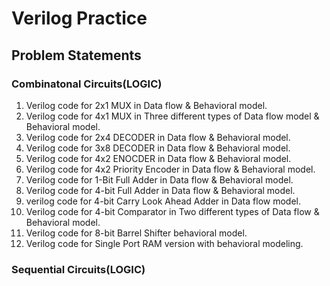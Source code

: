 # Verilog Practice
## Problem Statements
### Combinatonal Circuits(LOGIC)
1. Verilog code for 2x1 MUX in Data flow & Behavioral model.
2. Verilog code for 4x1 MUX in Three different types of Data flow model & Behavioral model.
3. Verilog code for 2x4 DECODER in Data flow & Behavioral model.
4. Verilog code for 3x8 DECODER in Data flow & Behavioral model.
5. Verilog code for 4x2 ENOCDER in Data flow & Behavioral model.
6. Verilog code for 4x2 Priority Encoder in Data flow & Behavioral model.
7. Verilog code for 1-Bit Full Adder in Data flow & Behavioral model.
8. Verilog code for 4-bit Full Adder in Data flow & Behavioral model.
9. verilog code for 4-bit Carry Look Ahead Adder in Data flow model.
10. Verilog code for 4-bit Comparator in Two different types of Data flow & Behavioral model.
11. Verilog code for 8-bit Barrel Shifter behavioral model.
12. Verilog code for Single Port RAM version with behavioral modeling.
### Sequential Circuits(LOGIC)
